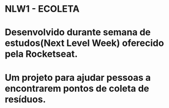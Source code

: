 # NLW1 - ECOLETA
# Desenvolvido durante semana de estudos(Next Level Week) oferecido pela Rocketseat.
# Um projeto para ajudar pessoas a encontrarem pontos de coleta de resíduos.
